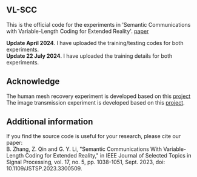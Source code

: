 ## VL-SCC
This is the official code for the experiments in 'Semantic Communications with Variable-Length Coding for Extended Reality'. [paper](https://ieeexplore.ieee.org/document/10198383)

**Update April 2024**. I have uploaded the training/testing codes for both experiments.
<br>
**Update 22 July 2024**. I have uploaded the training details for both experiments.



## Acknowledge
The human mesh recovery experiment is developed based on this [project](https://github.com/russoale/hmr2.0)
<br>
The image transmission experiment is developed based on this [project](https://github.com/kurka/deepJSCC-feedback).

## Additional information
If you find the source code is useful for your research, please cite our paper:  
B. Zhang, Z. Qin and G. Y. Li, "Semantic Communications With Variable-Length Coding for Extended Reality," in IEEE Journal of Selected Topics in Signal Processing, vol. 17, no. 5, pp. 1038-1051, Sept. 2023, doi: 10.1109/JSTSP.2023.3300509.
